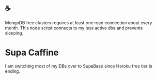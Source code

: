 ## ☕
MongoDB free clusters requires at least one read connection about every month.
This node script connects to my less active dbs and prevents sleeping.

# Supa Caffine
I am switching most of my DBs over to SupaBase since Heroku free tier is ending.